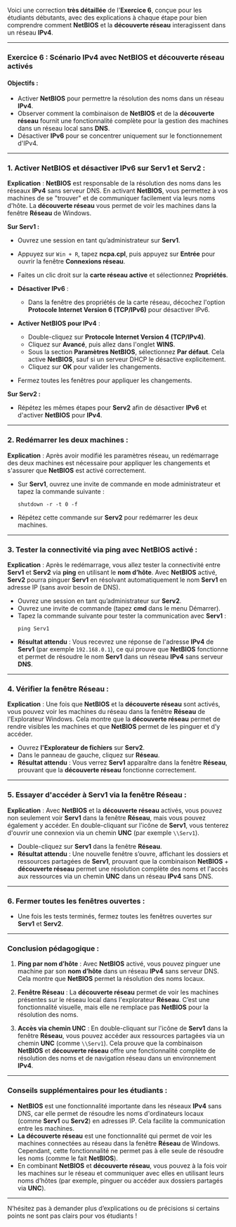Voici une correction **très détaillée** de l'**Exercice 6**, conçue pour les étudiants débutants, avec des explications à chaque étape pour bien comprendre comment **NetBIOS** et la **découverte réseau** interagissent dans un réseau **IPv4**.

---

### **Exercice 6 : Scénario IPv4 avec NetBIOS et découverte réseau activés**

#### **Objectifs :**
- Activer **NetBIOS** pour permettre la résolution des noms dans un réseau **IPv4**.
- Observer comment la combinaison de **NetBIOS** et de la **découverte réseau** fournit une fonctionnalité complète pour la gestion des machines dans un réseau local sans **DNS**.
- Désactiver **IPv6** pour se concentrer uniquement sur le fonctionnement d'IPv4.

---

### **1. Activer NetBIOS et désactiver IPv6 sur Serv1 et Serv2 :**

   **Explication** : **NetBIOS** est responsable de la résolution des noms dans les réseaux **IPv4** sans serveur DNS. En activant **NetBIOS**, vous permettez à vos machines de se "trouver" et de communiquer facilement via leurs noms d'hôte. La **découverte réseau** vous permet de voir les machines dans la fenêtre **Réseau** de Windows.

   **Sur Serv1 :**
   - Ouvrez une session en tant qu’administrateur sur **Serv1**.
   - Appuyez sur `Win + R`, tapez **ncpa.cpl**, puis appuyez sur **Entrée** pour ouvrir la fenêtre **Connexions réseau**.
   - Faites un clic droit sur la **carte réseau active** et sélectionnez **Propriétés**.
   - **Désactiver IPv6** :
     - Dans la fenêtre des propriétés de la carte réseau, décochez l'option **Protocole Internet Version 6 (TCP/IPv6)** pour désactiver IPv6.
   
   - **Activer NetBIOS pour IPv4** :
     - Double-cliquez sur **Protocole Internet Version 4 (TCP/IPv4)**.
     - Cliquez sur **Avancé**, puis allez dans l'onglet **WINS**.
     - Sous la section **Paramètres NetBIOS**, sélectionnez **Par défaut**. Cela active **NetBIOS**, sauf si un serveur DHCP le désactive explicitement.
     - Cliquez sur **OK** pour valider les changements.
   - Fermez toutes les fenêtres pour appliquer les changements.

   **Sur Serv2 :**
   - Répétez les mêmes étapes pour **Serv2** afin de désactiver **IPv6** et d'activer **NetBIOS** pour **IPv4**.

---

### **2. Redémarrer les deux machines :**

   **Explication** : Après avoir modifié les paramètres réseau, un redémarrage des deux machines est nécessaire pour appliquer les changements et s'assurer que **NetBIOS** est activé correctement.

   - Sur **Serv1**, ouvrez une invite de commande en mode administrateur et tapez la commande suivante :
     ```
     shutdown -r -t 0 -f
     ```
   - Répétez cette commande sur **Serv2** pour redémarrer les deux machines.

---

### **3. Tester la connectivité via ping avec NetBIOS activé :**

   **Explication** : Après le redémarrage, vous allez tester la connectivité entre **Serv1** et **Serv2** via **ping** en utilisant le **nom d’hôte**. Avec **NetBIOS** activé, **Serv2** pourra pinguer **Serv1** en résolvant automatiquement le nom **Serv1** en adresse IP (sans avoir besoin de DNS).

   - Ouvrez une session en tant qu’administrateur sur **Serv2**.
   - Ouvrez une invite de commande (tapez **cmd** dans le menu Démarrer).
   - Tapez la commande suivante pour tester la communication avec **Serv1** :
     ```
     ping Serv1
     ```
   - **Résultat attendu** : Vous recevrez une réponse de l'adresse **IPv4** de **Serv1** (par exemple `192.168.0.1`), ce qui prouve que **NetBIOS** fonctionne et permet de résoudre le nom **Serv1** dans un réseau **IPv4** sans serveur **DNS**.

---

### **4. Vérifier la fenêtre Réseau :**

   **Explication** : Une fois que **NetBIOS** et la **découverte réseau** sont activés, vous pouvez voir les machines du réseau dans la fenêtre **Réseau** de l'Explorateur Windows. Cela montre que la **découverte réseau** permet de rendre visibles les machines et que **NetBIOS** permet de les pinguer et d’y accéder.

   - Ouvrez **l'Explorateur de fichiers** sur **Serv2**.
   - Dans le panneau de gauche, cliquez sur **Réseau**.
   - **Résultat attendu** : Vous verrez **Serv1** apparaître dans la fenêtre **Réseau**, prouvant que la **découverte réseau** fonctionne correctement.

---

### **5. Essayer d'accéder à Serv1 via la fenêtre Réseau :**

   **Explication** : Avec **NetBIOS** et la **découverte réseau** activés, vous pouvez non seulement voir **Serv1** dans la fenêtre **Réseau**, mais vous pouvez également y accéder. En double-cliquant sur l'icône de **Serv1**, vous tenterez d'ouvrir une connexion via un chemin **UNC** (par exemple `\\Serv1`).

   - Double-cliquez sur **Serv1** dans la fenêtre **Réseau**.
   - **Résultat attendu** : Une nouvelle fenêtre s’ouvre, affichant les dossiers et ressources partagées de **Serv1**, prouvant que la combinaison **NetBIOS** + **découverte réseau** permet une résolution complète des noms et l'accès aux ressources via un chemin **UNC** dans un réseau **IPv4** sans DNS.

---

### **6. Fermer toutes les fenêtres ouvertes :**

   - Une fois les tests terminés, fermez toutes les fenêtres ouvertes sur **Serv1** et **Serv2**.

---

### **Conclusion pédagogique :**

1. **Ping par nom d’hôte** : Avec **NetBIOS** activé, vous pouvez pinguer une machine par son **nom d’hôte** dans un réseau **IPv4** sans serveur DNS. Cela montre que **NetBIOS** permet la résolution des noms locaux.
   
2. **Fenêtre Réseau** : La **découverte réseau** permet de voir les machines présentes sur le réseau local dans l'explorateur **Réseau**. C’est une fonctionnalité visuelle, mais elle ne remplace pas **NetBIOS** pour la résolution des noms.

3. **Accès via chemin UNC** : En double-cliquant sur l'icône de **Serv1** dans la fenêtre **Réseau**, vous pouvez accéder aux ressources partagées via un chemin **UNC** (comme `\\Serv1`). Cela prouve que la combinaison **NetBIOS** et **découverte réseau** offre une fonctionnalité complète de résolution des noms et de navigation réseau dans un environnement **IPv4**.

---

### **Conseils supplémentaires pour les étudiants :**

- **NetBIOS** est une fonctionnalité importante dans les réseaux **IPv4** sans DNS, car elle permet de résoudre les noms d'ordinateurs locaux (comme **Serv1** ou **Serv2**) en adresses IP. Cela facilite la communication entre les machines.
- **La découverte réseau** est une fonctionnalité qui permet de voir les machines connectées au réseau dans la fenêtre **Réseau** de Windows. Cependant, cette fonctionnalité ne permet pas à elle seule de résoudre les noms (comme le fait **NetBIOS**).
- En combinant **NetBIOS** et **découverte réseau**, vous pouvez à la fois voir les machines sur le réseau et communiquer avec elles en utilisant leurs noms d’hôtes (par exemple, pinguer ou accéder aux dossiers partagés via **UNC**).

---

N’hésitez pas à demander plus d’explications ou de précisions si certains points ne sont pas clairs pour vos étudiants !
